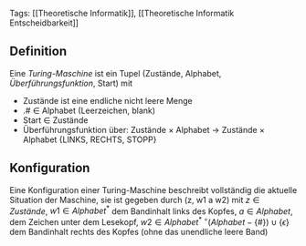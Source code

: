 Tags: [[Theoretische Informatik]], [[Theoretische Informatik Entscheidbarkeit]]

## Definition
Eine *Turing-Maschine* ist ein Tupel (Zustände, Alphabet, *Überführungsfunktion*, Start) mit
+ Zustände ist eine endliche nicht leere Menge
+ .# $\in$  Alphabet  (Leerzeichen, blank)
+ Start $\in$ Zustände
+ Überführungsfunktion über: Zustände $\times$ Alphabet -> Zustände $\times$ Alphabet {LINKS, RECHTS, STOPP}

## Konfiguration
Eine Konfiguration einer Turing-Maschine beschreibt vollständig die aktuelle Situation der Maschine, sie ist gegeben durch (z, w1 a w2) mit $z \in Zustände$, $w1 \in Alphabet^{*}$ dem Bandinhalt links des Kopfes, $a \in Alphabet$, dem Zeichen unter dem Lesekopf, $w2 \in Alphabet^{* \ \circ} (Alphabet - \{\#\})  \cup \{\epsilon \}$ dem Bandinhalt rechts des Kopfes (ohne das unendliche leere Band)       